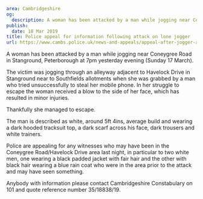 ```yaml
area: Cambridgeshire
og:
  description: A woman has been attacked by a man while jogging near Coneygree Road in Stanground, Peterborough at 7pm yesterday evening (Sunday 17 March).
publish:
  date: 18 Mar 2019
title: Police appeal for information following attack on lone jogger
url: https://www.cambs.police.uk/news-and-appeals/appeal-after-jogger-attacked
```

A woman has been attacked by a man while jogging near Coneygree Road in Stanground, Peterborough at 7pm yesterday evening (Sunday 17 March).

The victim was jogging through an alleyway adjacent to Havelock Drive in Stanground near to Southfields allotments when she was grabbed by a man who tried unsuccessfully to steal her mobile phone. In her struggle to escape the woman received a blow to the side of her face, which has resulted in minor injuries.

Thankfully she managed to escape.

The man is described as white, around 5ft 4ins, average build and wearing a dark hooded tracksuit top, a dark scarf across his face, dark trousers and white trainers.

Police are appealing for any witnesses who may have been in the Coneygree Road/Havelock Drive area last night, in particular to two white men, one wearing a black padded jacket with fair hair and the other with black hair wearing a blue rain coat who were in the area prior to the attack and may have seen something.

Anybody with information please contact Cambridgeshire Constabulary on 101 and quote reference number 35/18838/19.
